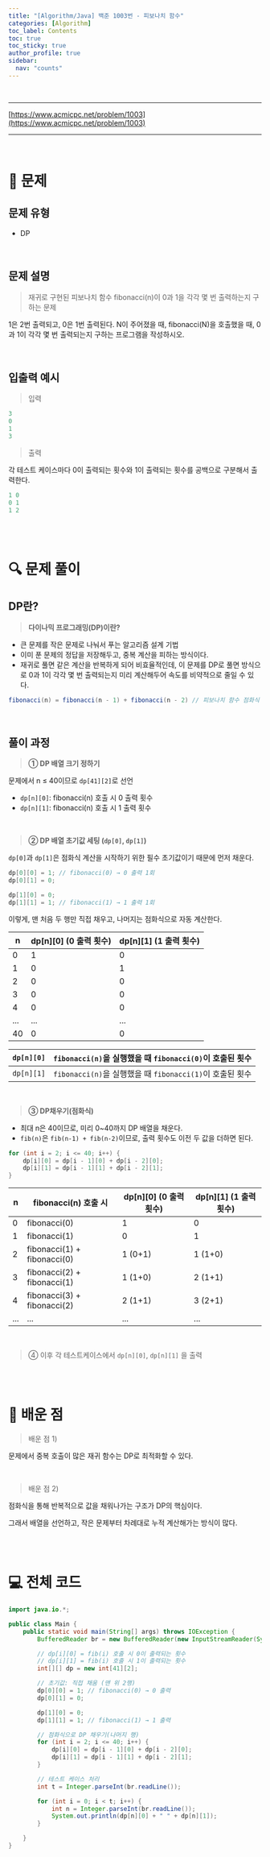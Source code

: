 ```yaml
---
title: "[Algorithm/Java] 백준 1003번 - 피보나치 함수"
categories: [Algorithm]
toc_label: Contents
toc: true
toc_sticky: true
author_profile: true
sidebar:
  nav: "counts"
---
```


<br>

---

[https://www.acmicpc.net/problem/1003](https://www.acmicpc.net/problem/1003)

---

<br>

# 📌 문제

## 문제 유형

- DP

<br>

## 문제 설명

> 재귀로 구현된 피보나치 함수 fibonacci(n)이 0과 1을 각각 몇 번 출력하는지 구하는 문제

1은 2번 출력되고, 0은 1번 출력된다. N이 주어졌을 때, fibonacci(N)을 호출했을 때, 0과 1이 각각 몇 번 출력되는지 구하는 프로그램을 작성하시오.

<br>

## 입출력 예시

> 입력

```java
3
0
1
3
```

> 출력

각 테스트 케이스마다 0이 출력되는 횟수와 1이 출력되는 횟수를 공백으로 구분해서 출력한다.

```java
1 0
0 1
1 2
```

<br><br>

# 🔍 문제 풀이

## DP란?

> **다이나믹 프로그래밍(DP)이란?**

- 큰 문제를 작은 문제로 나눠서 푸는 알고리즘 설계 기법
- 이미 푼 문제의 정답을 저장해두고, 중복 계산을 피하는 방식이다.
- 재귀로 풀면 같은 계산을 반복하게 되어 비효율적인데, 이 문제를 DP로 풀면 방식으로 0과 1이 각각 몇 번 출력되는지 미리 계산해두어 속도를 비약적으로 줄일 수 있다.

```java
fibonacci(n) = fibonacci(n - 1) + fibonacci(n - 2) // 피보나치 함수 점화식 (재귀)
```

<br>

## 풀이 과정

> **① DP 배열 크기 정하기**

문제에서 n ≤ 40이므로 `dp[41][2]`로 선언

- `dp[n][0]`: fibonacci(n) 호출 시 0 출력 횟수
- `dp[n][1]`: fibonacci(n) 호출 시 1 출력 횟수

<br>

> **② DP 배열 초기값 세팅 (`dp[0]`, `dp[1]`)**

`dp[0]`과 `dp[1]`은 점화식 계산을 시작하기 위한 필수 초기값이기 때문에 먼저 채운다.

```java
dp[0][0] = 1; // fibonacci(0) → 0 출력 1회
dp[0][1] = 0;

dp[1][0] = 0;
dp[1][1] = 1; // fibonacci(1) → 1 출력 1회
```

이렇게, 맨 처음 두 행만 직접 채우고, 나머지는 점화식으로 자동 계산한다.

| n   | dp[n][0] (0 출력 횟수) | dp[n][1] (1 출력 횟수) |
| --- | ---------------------- | ---------------------- |
| 0   | 1                      | 0                      |
| 1   | 0                      | 1                      |
| 2   | 0                      | 0                      |
| 3   | 0                      | 0                      |
| 4   | 0                      | 0                      |
| ... | ...                    | ...                    |
| 40  | 0                      | 0                      |

| `dp[n][0]` | `fibonacci(n)`을 실행했을 때 `fibonacci(0)`이 호출된 횟수 |
| ---------- | --------------------------------------------------------- |
| `dp[n][1]` | `fibonacci(n)`을 실행했을 때 `fibonacci(1)`이 호출된 횟수 |

<br>

> **③ DP채우기(점화식)**

- 최대 n은 40이므로, 미리 0~40까지 DP 배열을 채운다.
- `fib(n)`은 `fib(n-1) + fib(n-2)`이므로, 출력 횟수도 이전 두 값을 더하면 된다.

```java
for (int i = 2; i <= 40; i++) {
    dp[i][0] = dp[i - 1][0] + dp[i - 2][0];
    dp[i][1] = dp[i - 1][1] + dp[i - 2][1];
}
```

| n   | fibonacci(n) 호출 시        | dp[n][0] (0 출력 횟수) | dp[n][1] (1 출력 횟수) |
| --- | --------------------------- | ---------------------- | ---------------------- |
| 0   | fibonacci(0)                | 1                      | 0                      |
| 1   | fibonacci(1)                | 0                      | 1                      |
| 2   | fibonacci(1) + fibonacci(0) | 1 (0+1)                | 1 (1+0)                |
| 3   | fibonacci(2) + fibonacci(1) | 1 (1+0)                | 2 (1+1)                |
| 4   | fibonacci(3) + fibonacci(2) | 2 (1+1)                | 3 (2+1)                |
| ... | ...                         | ...                    | ...                    |

<br>

> ④ 이후 각 테스트케이스에서 `dp[n][0]`, `dp[n][1]` 을 출력

<br><br>

# 💭 배운 점

> 배운 점 1)

문제에서 중복 호출이 많은 재귀 함수는 DP로 최적화할 수 있다.

<br>

> 배운 점 2)

점화식을 통해 반복적으로 값을 채워나가는 구조가 DP의 핵심이다.

그래서 배열을 선언하고, 작은 문제부터 차례대로 누적 계산해가는 방식이 많다.

<br><br>

# 💻 전체 코드

```java
import java.io.*;

public class Main {
    public static void main(String[] args) throws IOException {
        BufferedReader br = new BufferedReader(new InputStreamReader(System.in));

        // dp[i][0] = fib(i) 호출 시 0이 출력되는 횟수
        // dp[i][1] = fib(i) 호출 시 1이 출력되는 횟수
        int[][] dp = new int[41][2];

        // 초기값: 직접 채움 (맨 위 2행)
        dp[0][0] = 1; // fibonacci(0) → 0 출력
        dp[0][1] = 0;

        dp[1][0] = 0;
        dp[1][1] = 1; // fibonacci(1) → 1 출력

        // 점화식으로 DP 채우기(나머지 행)
        for (int i = 2; i <= 40; i++) {
            dp[i][0] = dp[i - 1][0] + dp[i - 2][0];
            dp[i][1] = dp[i - 1][1] + dp[i - 2][1];
        }

        // 테스트 케이스 처리
        int t = Integer.parseInt(br.readLine());

        for (int i = 0; i < t; i++) {
            int n = Integer.parseInt(br.readLine());
            System.out.println(dp[n][0] + " " + dp[n][1]);
        }

    }
}
```

<br>
